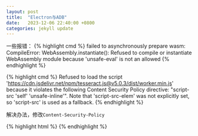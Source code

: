 ```yaml
---
layout: post
title:  "Electron与ADB"
date:   2023-12-06 22:40:00 +0800
categories: jekyll update
---
```


一些报错：
{% highlight cmd %}
failed to asynchronously prepare wasm: CompileError: WebAssembly.instantiate(): Refused to compile or instantiate WebAssembly module because 'unsafe-eval' is not an allowed
{% endhighlight %}


{% highlight cmd %}
Refused to load the script 'https://cdn.jsdelivr.net/npm/tesseract.js@v5.0.3/dist/worker.min.js' because it violates the following Content Security Policy directive: "script-src 'self' 'unsafe-inline'". Note that 'script-src-elem' was not explicitly set, so 'script-src' is used as a fallback.
{% endhighlight %}

解决办法，修改`Content-Security-Policy`

{% highlight html %}
    <meta
      http-equiv="Content-Security-Policy"
      content="script-src 'self' 'unsafe-inline' 'wasm-unsafe-eval' https://cdn.jsdelivr.net; worker-src 'self' blob:"
    />
{% endhighlight %}
